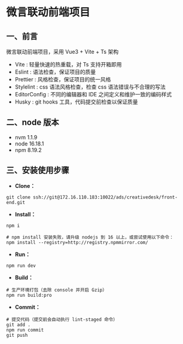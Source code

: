# 微言联动前端项目

## 一、前言

微言联动前端项目，采用 Vue3 + Vite + Ts 架构

- Vite : 轻量快速的热重载，对 Ts 支持开箱即用
- Eslint : 语法检查，保证项目的质量
- Prettier : 风格检查，保证项目的统一风格
- Stylelint : css 语法风格检查，检查 css 语法错误与不合理的写法
- EditorConfig : 不同的编辑器和 IDE 之间定义和维护一致的编码样式
- Husky : git hooks 工具，代码提交前检查以保证质量

## 二、node 版本

- nvm 1.1.9
- node 16.18.1
- npm 8.19.2

## 三、安装使用步骤

- **Clone：**

```text
git clone ssh://git@172.16.110.183:10022/ads/creativedesk/front-end.git
```

- **Install：**

```text
npm i

# npm install 安装失败，请升级 nodejs 到 16 以上，或尝试使用以下命令：
npm install --registry=http://registry.npmmirror.com/
```

- **Run：**

```text
npm run dev
```

- **Build：**

```text
# 生产环境打包（去除 console 并开启 Gzip）
npm run build:pro
```

- **Commit：**

```text
# 提交代码（提交前会自动执行 lint-staged 命令）
git add .
npm run commit
git push
```
